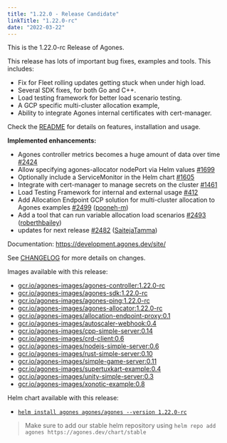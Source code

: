 ```yaml
---
title: "1.22.0 - Release Candidate"
linkTitle: "1.22.0-rc"
date: "2022-03-22"
---
```

This is the 1.22.0-rc Release of Agones.

This release has lots of important bug fixes, examples and tools. This includes:

* Fix for Fleet rolling updates getting stuck when under high load.
* Several SDK fixes, for both Go and C++.
* Load testing framework for better load scenario testing.
* A GCP specific multi-cluster allocation example, 
* Ability to integrate Agones internal certificates with cert-manager.

Check the <a href="https://github.com/googleforgames/agones/tree/release-1.22.0-rc">README</a> for details on features, installation and usage.

**Implemented enhancements:**

- Agones controller metrics becomes a huge amount of data over time [\#2424](https://github.com/googleforgames/agones/issues/2424)
- Allow specifying agones-allocator nodePort via Helm values [\#1699](https://github.com/googleforgames/agones/issues/1699)
- Optionally include a ServiceMonitor in the Helm chart [\#1605](https://github.com/googleforgames/agones/issues/1605)
- Integrate with cert-manager to manage secrets on the cluster [\#1461](https://github.com/googleforgames/agones/issues/1461)
- Load Testing Framework for internal and external usage [\#412](https://github.com/googleforgames/agones/issues/412)
- Add Allocation Endpoint GCP solution for multi-cluster allocation to Agones examples [\#2499](https://github.com/googleforgames/agones/pull/2499) ([pooneh-m](https://github.com/pooneh-m))
- Add a tool that can run variable allocation load scenarios [\#2493](https://github.com/googleforgames/agones/pull/2493) ([roberthbailey](https://github.com/roberthbailey))
- updates for next release [\#2482](https://github.com/googleforgames/agones/pull/2482) ([SaitejaTamma](https://github.com/SaitejaTamma))

Documentation: https://development.agones.dev/site/

See <a href="https://github.com/googleforgames/agones/blob/release-1.22.0-rc/CHANGELOG.md">CHANGELOG</a> for more details on changes.

Images available with this release:

- [gcr.io/agones-images/agones-controller:1.22.0-rc](https://gcr.io/agones-images/agones-controller:1.22.0-rc)
- [gcr.io/agones-images/agones-sdk:1.22.0-rc](https://gcr.io/agones-images/agones-sdk:1.22.0-rc)
- [gcr.io/agones-images/agones-ping:1.22.0-rc](https://gcr.io/agones-images/agones-ping:1.22.0-rc)
- [gcr.io/agones-images/agones-allocator:1.22.0-rc](https://gcr.io/agones-images/agones-allocator:1.22.0-rc)
- [gcr.io/agones-images/allocation-endpoint-proxy:0.1](https://gcr.io/agones-images/allocation-endpoint-proxy:0.1)
- [gcr.io/agones-images/autoscaler-webhook:0.4](https://gcr.io/agones-images/autoscaler-webhook:0.4)
- [gcr.io/agones-images/cpp-simple-server:0.14](https://gcr.io/agones-images/cpp-simple-server:0.14)
- [gcr.io/agones-images/crd-client:0.6](https://gcr.io/agones-images/crd-client:0.6)
- [gcr.io/agones-images/nodejs-simple-server:0.6](https://gcr.io/agones-images/nodejs-simple-server:0.6)
- [gcr.io/agones-images/rust-simple-server:0.10](https://gcr.io/agones-images/rust-simple-server:0.10)
- [gcr.io/agones-images/simple-game-server:0.11](https://gcr.io/agones-images/simple-game-server:0.11)
- [gcr.io/agones-images/supertuxkart-example:0.4](https://gcr.io/agones-images/supertuxkart-example:0.4)
- [gcr.io/agones-images/unity-simple-server:0.3](https://gcr.io/agones-images/unity-simple-server:0.3)
- [gcr.io/agones-images/xonotic-example:0.8](https://gcr.io/agones-images/xonotic-example:0.8)

Helm chart available with this release:

- <a href="https://agones.dev/chart/stable/agones-1.22.0-rc.tgz">
  <code>helm install agones agones/agones --version 1.22.0-rc</code></a>

> Make sure to add our stable helm repository using `helm repo add agones https://agones.dev/chart/stable`